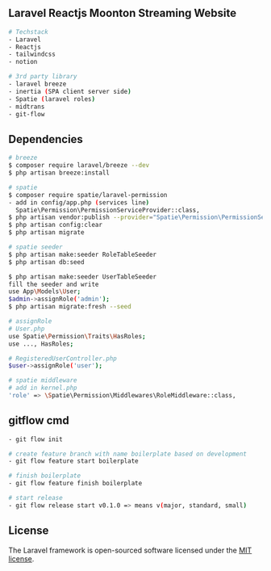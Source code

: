 ## Laravel Reactjs Moonton Streaming Website

```sh
# Techstack
- Laravel
- Reactjs
- tailwindcss
- notion

# 3rd party library
- laravel breeze
- inertia (SPA client server side)
- Spatie (laravel roles)
- midtrans
- git-flow
```

## Dependencies

```sh
# breeze
$ composer require laravel/breeze --dev
$ php artisan breeze:install

# spatie
$ composer require spatie/laravel-permission
- add in config/app.php (services line)
  Spatie\Permission\PermissionServiceProvider::class,
$ php artisan vendor:publish --provider="Spatie\Permission\PermissionServiceProvider"
$ php artisan config:clear
$ php artisan migrate

# spatie seeder
$ php artisan make:seeder RoleTableSeeder
$ php artisan db:seed

$ php artisan make:seeder UserTableSeeder
fill the seeder and write
use App\Models\User;
$admin->assignRole('admin');
$ php artisan migrate:fresh --seed

# assignRole
# User.php
use Spatie\Permission\Traits\HasRoles;
use ..., HasRoles;

# RegisteredUserController.php
$user->assignRole('user');

# spatie middleware
# add in kernel.php
'role' => \Spatie\Permission\Middlewares\RoleMiddleware::class,
```

## gitflow cmd

```sh
- git flow init

# create feature branch with name boilerplate based on development
- git flow feature start boilerplate

# finish boilerplate
- git flow feature finish boilerplate

# start release
- git flow release start v0.1.0 => means v(major, standard, small)
```

## License

The Laravel framework is open-sourced software licensed under the [MIT license](https://opensource.org/licenses/MIT).
